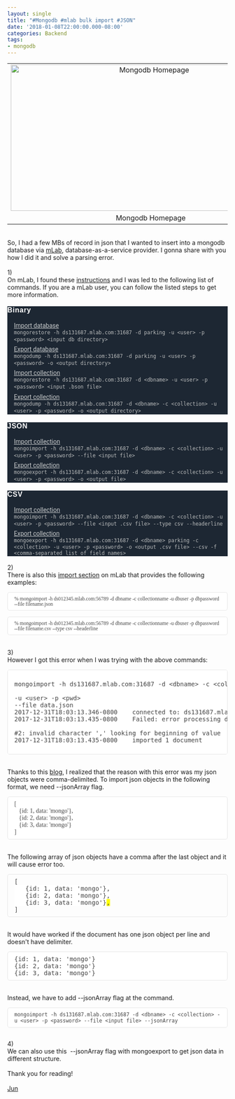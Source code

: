 ```yaml
---
layout: single
title: "#Mongodb #mlab bulk import #JSON"
date: '2018-01-08T22:00:00.000-08:00'
categories: Backend
tags:
- mongodb
---
```


<table align="center" cellpadding="0" cellspacing="0" class="tr-caption-container" style="margin-left: auto; margin-right: auto; text-align: center;"><tbody><tr><td style="text-align: center;"><a href="http://1.bp.blogspot.com/-Uk-R6GfRf5k/Wr37Oz-ipTI/AAAAAAAAAy4/T8i5WH_hizcIdue4AH3_urbRc5AGKlMDgCK4BGAYYCw/s1600/mongodb-homepage.png" imageanchor="1" style="margin-left: auto; margin-right: auto;"><img alt="Mongodb Homepage" border="0" height="334" src="https://1.bp.blogspot.com/-Uk-R6GfRf5k/Wr37Oz-ipTI/AAAAAAAAAy4/T8i5WH_hizcIdue4AH3_urbRc5AGKlMDgCK4BGAYYCw/s640/mongodb-homepage.png" title="Mongodb Homepage" width="640" /></a></td></tr><tr><td class="tr-caption" style="text-align: center;">Mongodb Homepage</td></tr></tbody></table><br />So, I had a few MBs of record in json that I wanted to insert into a mongodb database via <a href="https://mlab.com/" target="_blank">mLab</a>, database-as-a-service provider. I gonna share with you how I did it and solve a parsing error.<br /><br />1)<br />On mLab, I found these <a href="http://docs.mlab.com/migrating/#prefilled-commands" target="_blank">instructions</a>&nbsp;and I was led to the following list of commands. If you are a mLab user, you can follow the listed steps to get more information.<br /><div style="background-color: #1d2733; color: #c9cccd; font-family: Roboto, sans-serif; font-size: 14px; margin: 0px; outline: none; padding: 0px;"><h3 style="color: white; font-family: Museo-Sans, sans-serif !important; font-size: 16px; letter-spacing: 0.75px; margin: 18px 0px; outline: none; padding: 0px;">Binary</h3><div style="margin: 0px 0px 0px 15px; padding: 0px;"><h4 style="font-weight: normal; margin: 0px; padding: 0px; text-decoration-line: underline;">Import database</h4><code style="color: #bbbdbd; font-family: &quot;Droid Sans Mono&quot;, monospace; font-size: 11.5px; font-stretch: inherit; font-style: inherit; font-variant: inherit; font-weight: inherit; line-height: 1.4em; margin: 0px; padding: 0px;"><span class="prompt" style="color: #daa8f5;"></span>mongorestore -h ds131687.mlab.com:31687 -d parking -u &lt;user&gt; -p &lt;password&gt; &lt;input db directory&gt;</code></div><div class="tinyLineBreak" style="height: 3px; margin: 0px; padding: 0px;"></div><div class="tinyLineBreak" style="height: 3px; margin: 0px; padding: 0px;"></div><div style="margin: 0px 0px 0px 15px; padding: 0px;"><h4 style="font-weight: normal; margin: 0px; padding: 0px; text-decoration-line: underline;">Export database</h4><code style="color: #bbbdbd; font-family: &quot;Droid Sans Mono&quot;, monospace; font-size: 11.5px; font-stretch: inherit; font-style: inherit; font-variant: inherit; font-weight: inherit; line-height: 1.4em; margin: 0px; padding: 0px;"><span class="prompt" style="color: #daa8f5;"></span>mongodump -h ds131687.mlab.com:31687 -d parking -u &lt;user&gt; -p &lt;password&gt; -o &lt;output directory&gt;</code></div><div class="tinyLineBreak" style="height: 3px; margin: 0px; padding: 0px;"></div><div class="tinyLineBreak" style="height: 3px; margin: 0px; padding: 0px;"></div><div style="margin: 0px 0px 0px 15px; padding: 0px;"><h4 style="font-weight: normal; margin: 0px; padding: 0px; text-decoration-line: underline;">Import collection</h4><code style="color: #bbbdbd; font-family: &quot;Droid Sans Mono&quot;, monospace; font-size: 11.5px; font-stretch: inherit; font-style: inherit; font-variant: inherit; font-weight: inherit; line-height: 1.4em; margin: 0px; padding: 0px;"><span class="prompt" style="color: #daa8f5;"></span>mongorestore -h ds131687.mlab.com:31687 -d &lt;dbname&gt;&nbsp;-u &lt;user&gt; -p &lt;password&gt; &lt;input .bson file&gt;</code></div><div class="tinyLineBreak" style="height: 3px; margin: 0px; padding: 0px;"></div><div class="tinyLineBreak" style="height: 3px; margin: 0px; padding: 0px;"></div><div style="margin: 0px 0px 0px 15px; padding: 0px;"><h4 style="font-weight: normal; margin: 0px; padding: 0px; text-decoration-line: underline;">Export collection</h4><code style="color: #bbbdbd; font-family: &quot;Droid Sans Mono&quot;, monospace; font-size: 11.5px; font-stretch: inherit; font-style: inherit; font-variant: inherit; font-weight: inherit; line-height: 1.4em; margin: 0px; padding: 0px;"><span class="prompt" style="color: #daa8f5;"></span>mongodump -h ds131687.mlab.com:31687 -d &lt;dbname&gt;&nbsp;-c &lt;collection&gt; -u &lt;user&gt; -p &lt;password&gt; -o &lt;output directory&gt;</code></div></div><div style="background-color: #1d2733; color: #c9cccd; font-family: Roboto, sans-serif; font-size: 14px; margin: 0px; padding: 0px;"><h3 style="color: white; font-family: Museo-Sans, sans-serif !important; font-size: 16px; letter-spacing: 0.75px; margin: 18px 0px; padding: 0px;">JSON</h3><div style="margin: 0px 0px 0px 15px; padding: 0px;"><h4 style="font-weight: normal; margin: 0px; padding: 0px; text-decoration-line: underline;">Import collection</h4><code style="color: #bbbdbd; font-family: &quot;Droid Sans Mono&quot;, monospace; font-size: 11.5px; font-stretch: inherit; font-style: inherit; font-variant: inherit; font-weight: inherit; line-height: 1.4em; margin: 0px; padding: 0px;"><span class="prompt" style="color: #daa8f5;"></span>mongoimport -h ds131687.mlab.com:31687 -d &lt;dbname&gt;&nbsp;-c &lt;collection&gt; -u &lt;user&gt; -p &lt;password&gt; --file &lt;input file&gt;</code></div><div class="tinyLineBreak" style="height: 3px; margin: 0px; padding: 0px;"></div><div class="tinyLineBreak" style="height: 3px; margin: 0px; padding: 0px;"></div><div style="margin: 0px 0px 0px 15px; padding: 0px;"><h4 style="font-weight: normal; margin: 0px; padding: 0px; text-decoration-line: underline;">Export collection</h4><code style="color: #bbbdbd; font-family: &quot;Droid Sans Mono&quot;, monospace; font-size: 11.5px; font-stretch: inherit; font-style: inherit; font-variant: inherit; font-weight: inherit; line-height: 1.4em; margin: 0px; padding: 0px;"><span class="prompt" style="color: #daa8f5;"></span>mongoexport -h ds131687.mlab.com:31687 -d &lt;dbname&gt;&nbsp;-c &lt;collection&gt; -u &lt;user&gt; -p &lt;password&gt; -o &lt;output file&gt;</code></div></div><div style="background-color: #1d2733; color: #c9cccd; font-family: Roboto, sans-serif; font-size: 14px; margin: 0px; padding: 0px;"><h3 style="color: white; font-family: Museo-Sans, sans-serif !important; font-size: 16px; letter-spacing: 0.75px; margin: 18px 0px; padding: 0px;">CSV</h3><div style="margin: 0px 0px 0px 15px; padding: 0px;"><h4 style="font-weight: normal; margin: 0px; padding: 0px; text-decoration-line: underline;">Import collection</h4><code style="color: #bbbdbd; font-family: &quot;Droid Sans Mono&quot;, monospace; font-size: 11.5px; font-stretch: inherit; font-style: inherit; font-variant: inherit; font-weight: inherit; line-height: 1.4em; margin: 0px; padding: 0px;"><span class="prompt" style="color: #daa8f5;"></span>mongoimport -h ds131687.mlab.com:31687 -d &lt;dbname&gt; -c &lt;collection&gt; -u &lt;user&gt; -p &lt;password&gt; --file &lt;input .csv file&gt; --type csv --headerline</code></div><div class="tinyLineBreak" style="height: 3px; margin: 0px; padding: 0px;"></div><div class="tinyLineBreak" style="height: 3px; margin: 0px; padding: 0px;"></div><div style="margin: 0px 0px 0px 15px; padding: 0px;"><h4 style="font-weight: normal; margin: 0px; padding: 0px; text-decoration-line: underline;">Export collection</h4><code style="color: #bbbdbd; font-family: &quot;Droid Sans Mono&quot;, monospace; font-size: 11.5px; font-stretch: inherit; font-style: inherit; font-variant: inherit; font-weight: inherit; line-height: 1.4em; margin: 0px; padding: 0px;"><span class="prompt" style="color: #daa8f5;"></span>mongoexport -h ds131687.mlab.com:31687 -d&nbsp;</code><span style="color: #bbbdbd; font-family: &quot;droid sans mono&quot; , monospace; font-size: 11.5px;">&lt;dbname&gt;&nbsp;</span><span style="color: #bbbdbd; font-family: &quot;droid sans mono&quot; , monospace; font-size: 11.5px; font-style: inherit; font-weight: inherit;">parking -c &lt;collection&gt; -u &lt;user&gt; -p &lt;password&gt; -o &lt;output .csv file&gt; --csv -f &lt;comma-separated list of field names&gt;</span></div></div><br />2)<br />There is also this <a href="http://docs.mlab.com/migrating/#import" target="_blank">import section</a> on mLab that provides the following examples:<br /><pre class="highlight" style="background: rgb(255, 255, 255); border-radius: 5px; border: 1px solid rgb(229, 229, 229); color: #444444; font-family: &quot;Droid Sans Mono&quot; !important; font-size: 14px; overflow-x: auto; padding: 8px 15px; width: auto;"><code style="font-family: &quot;Droid Sans Mono&quot; !important; font-size: 11.5px; margin: 0px; padding: 0px; white-space: pre-wrap; word-wrap: break-word;">% mongoimport -h ds012345.mlab.com:56789 -d dbname -c collectionname -u dbuser -p dbpassword --file filename.json</code></pre><pre class="highlight" style="background: rgb(255, 255, 255); border-radius: 5px; border: 1px solid rgb(229, 229, 229); color: #444444; font-family: &quot;Droid Sans Mono&quot; !important; font-size: 14px; overflow-x: auto; padding: 8px 15px; width: auto;"><code style="font-family: &quot;Droid Sans Mono&quot; !important; font-size: 11.5px; margin: 0px; padding: 0px; white-space: pre-wrap; word-wrap: break-word;">% mongoimport -h ds012345.mlab.com:56789 -d dbname -c collectionname -u dbuser -p dbpassword --file filename.csv --type csv --headerline </code></pre><br />3)<br />However I got this error when I was trying with the above commands:<br /><pre class="highlight" style="background: rgb(255, 255, 255); border-radius: 5px; border: 1px solid rgb(229, 229, 229); overflow-x: auto; padding: 8px 15px; width: auto;"><div><br /><span style="color: #444444;"><span style="font-size: 14px;">mongoimport -h ds131687.mlab.com:31687 -d &lt;dbname&gt; -c &lt;collection&gt; </span></span><br /><br /><span style="color: #444444;"><span style="font-size: 14px;">-u &lt;user&gt; -p &lt;pwd&gt; <br />--file data.json<br />2017-12-31T18:03:13.346-0800    connected to: ds131687.mlab.com:31687<br />2017-12-31T18:03:13.435-0800    Failed: error processing document </span></span><br /><br /><span style="color: #444444;"><span style="font-size: 14px;">#2: invalid character ',' looking for beginning of value<br />2017-12-31T18:03:13.435-0800    imported 1 document</span></span></div><br /></pre><br />Thanks to this <a href="http://avilpage.com/2014/12/importing-exporting-json-data-to-mongodb.html" target="_blank">blog</a>, I realized that the reason with this error was my json objects were comma-delimited. To import json objects in the following format, we need --jsonArray flag.<br /><pre class="highlight" style="background: rgb(255, 255, 255); border-radius: 5px; border: 1px solid rgb(229, 229, 229); color: #444444; font-family: &quot;Droid Sans Mono&quot; !important; font-size: 14px; overflow-x: auto; padding: 8px 15px; width: auto;">[<br />   {id: 1, data: 'mongo'},<br />   {id: 2, data: 'mongo'},<br />   {id: 3, data: 'mongo'}<br />]</pre><br />The following array of json objects have a comma after the last object and it will cause error too.<br /><pre class="highlight" style="background-attachment: initial; background-clip: initial; background-image: initial; background-origin: initial; background-position: initial; background-repeat: initial; background-size: initial; border-radius: 5px; border: 1px solid rgb(229, 229, 229); color: #444444; font-size: 14px; overflow-x: auto; padding: 8px 15px; width: auto;"><span style="background-color: white;">[<br />   {id: 1, data: 'mongo'},<br />   {id: 2, data: 'mongo'},<br />   {id: 3, data: 'mongo'}</span><span style="background-color: yellow;">,</span><span style="background-color: white;"><br />]</span></pre><br />It would have worked if the document has one json object per line and doesn't have delimiter.<br /><pre class="highlight" style="background: rgb(255, 255, 255); border-radius: 5px; border: 1px solid rgb(229, 229, 229); color: #444444; font-size: 14px; overflow-x: auto; padding: 8px 15px; width: auto;">{id: 1, data: 'mongo'}<br />{id: 2, data: 'mongo'}<br />{id: 3, data: 'mongo'}</pre><br />Instead, we have to add&nbsp;--jsonArray flag at the command.<br /><pre class="highlight" style="background: rgb(255, 255, 255); border-radius: 5px; border: 1px solid rgb(229, 229, 229); color: #444444; font-size: 14px; overflow-x: auto; padding: 8px 15px; width: auto;"><code style="font-size: 11.5px; margin: 0px; padding: 0px; white-space: pre-wrap; word-wrap: break-word;">mongoimport -h ds131687.mlab.com:31687 -d &lt;dbname&gt; -c &lt;collection&gt; -u &lt;user&gt; -p &lt;password&gt; --file &lt;input file&gt; --jsonArray</code></pre><div><code style="font-size: 11.5px; margin: 0px; padding: 0px; white-space: pre-wrap; word-wrap: break-word;"><br /></code></div><div>4)</div><div>We can also use this&nbsp; --jsonArray flag with mongoexport to get json data in different structure.<br /><br />Thank you for reading!</div><div><br /><a href="http://www.language-diary.com/p/jun711-language-diary.html" target="_blank">Jun</a><br /><br /></div>